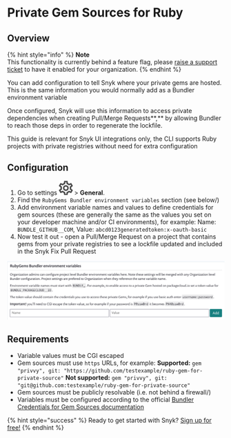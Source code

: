 # Private Gem Sources for Ruby

## **Overview**

{% hint style="info" %}
**Note**  
This functionality is currently behind a feature flag, please [raise a support ticket](https://support.snyk.io/hc/en-us/requests/new/) to have it enabled for your organization.
{% endhint %}

You can add configuration to tell Snyk where your private gems are hosted. This is the same information you would normally add as a Bundler environment variable

Once configured, Snyk will use this information to access private dependencies when creating Pull/Merge Requests**,** by allowing Bundler to reach those deps in order to regenerate the lockfile.

This guide is relevant for Snyk UI integrations only, the CLI supports Ruby projects with private registries without need for extra configuration

## Configuration

1. Go to settings ![](../../.gitbook/assets/cog_icon.png) &gt; **General**. 
2. Find the `RubyGems Bundler environment variables` section \(see below\/)
3. Add environment variable names and values to define credentials for gem sources \(these are generally the same as the values you set on your developer machine and/or CI environments\), for example:  Name: `BUNDLE_GITHUB__COM`, Value: `abcd0123generatedtoken:x-oauth-basic` 
4. Now test it out - open a Pull/Merge Request on a project that contains gems from your private registries to see a lockfile updated and included in the Snyk Fix Pull Request

![](../../.gitbook/assets/94445628-8fdd3980-019f-11eb-816e-2c61c5b99c5c.png)

## Requirements

* Variable values must be CGI escaped
* Gem sources must use `https` URLs, for example:  **Supported:** `gem "privvy", git: "https://github.com/testexample/ruby-gem-for-private-source"`  **Not supported:** `gem "privvy", git: "git@github.com:testexample/ruby-gem-for-private-source"`
* Gem sources must be publicly resolvable \(i.e. not behind a firewall\/)
* Variables must be configured according to the official [Bundler Credentials for Gem Sources documentation](https://bundler.io/v1.16/bundle_config.html#CREDENTIALS-FOR-GEM-SOURCES/)

{% hint style="success" %}
Ready to get started with Snyk? [Sign up for free!](https://snyk.io/login?cta=sign-up&loc=footer&page=support_docs_page)
{% endhint %}

